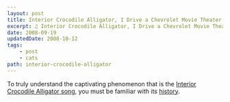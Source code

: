 ```yaml
---
layout: post
title: Interior Crocodile Alligator, I Drive a Chevrolet Movie Theater
excerpt: ♫ Interior Crocodile Alligator, I Drive a Chevrolet Movie Theater ♫
date: 2008-09-19
updatedDate: 2008-10-12
tags:
    - post
    - cats
path: interior-crocodile-alligator
---
```


To truly understand the captivating phenomenon that is the [Interior Crocodile Alligator song](https://www.youtube.com/watch?v=0OEbuDP5Yys), you must be familiar with its [history](https://youtu.be/UXQ38gUsB20).
